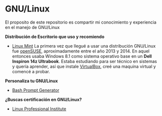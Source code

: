 # GNU/Linux
El proposito de este repositorio es compartir mi conocimiento y experiencia en el manejo de GNU/Linux

**Distribución de Escritorio que uso y recomiendo**
- [Linux Mint](https://www.linuxmint.com/)
La primera vez que llegué a usar una distribución GNU/Linux fue [openSUSE](https://www.opensuse.org/), aproximadamente entre el año 2013 y 2014. En aquel entonces usaba Windows 8.1 como sistema operativo base en un **Dell Inspiron 14z Ultrabook**. Estaba estudiando para ser técnico en sistemas y quería aprender, así que instale [VirtualBox](https://www.virtualbox.org/), creé una maquina virtual y comencé a probar.

**Personaliza tu GNU/Linux**
- [Bash Prompt Generator](https://bash-prompt-generator.org/)

**¿Buscas certificación en GNU/Linux?**
- [Linux Professional Institute](https://learning.lpi.org/es/)
